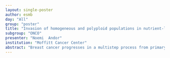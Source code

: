 ```yaml
---
layout: single-poster
author: esmb
day: "All"
group: "poster"
title: "Invasion of homogeneous and polyploid populations in nutrient-limiting environments"
subgroup: "ONCO"
presenter: "Noemi  Andor"
institution: "Moffitt Cancer Center"
abstract: "Breast cancer progresses in a multistep process from primary tumor growth and stroma invasion to metastasis. Progression is accompanied by a switch to an invasive cell phenotype. Nutrient-limiting environments promote chemotaxis with aggressive morphologies characteristic of invasion. It is unknown how co-existing cells differ in their response to nutrient limitations and how this impacts invasion of the metapopulation as a whole. We integrate mathematical modeling with microenvironmental perturbation-data to investigate invasion in nutrient-limiting environments inhabited by one or two cancer cell subpopulations. Hereby, subpopulations are defined by their energy efficiency and chemotactic ability. We estimate the invasion-distance traveled by a homogeneous population. For heterogeneous populations, our results suggest that an imbalance between nutrient efficacy and chemotactic superiority accelerates invasion. Such imbalance will spatially segregate the two populations and only one type will dominate at the invasion front. Only if these two phenotypes are balanced do the two subpopulations compete for the same space, which decelerates invasion. We investigate ploidy as a candidate biomarker of this phenotypic heterogeneity to discern circumstances when inhibiting chemotaxis amplifies internal competition and decelerates tumor progression, from circumstances that render clinical consequences of chemotactic inhibition unfavorable."
---
```

